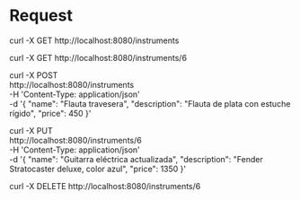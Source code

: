 # Request




curl -X GET http://localhost:8080/instruments


curl -X GET http://localhost:8080/instruments/6


curl -X POST \
  http://localhost:8080/instruments \
  -H 'Content-Type: application/json' \
  -d '{
    "name": "Flauta travesera",
    "description": "Flauta de plata con estuche rígido",
    "price": 450
  }'


curl -X PUT \
  http://localhost:8080/instruments/6 \
  -H 'Content-Type: application/json' \
  -d '{
    "name": "Guitarra eléctrica actualizada",
    "description": "Fender Stratocaster deluxe, color azul",
    "price": 1350
  }'



curl -X DELETE http://localhost:8080/instruments/6 
